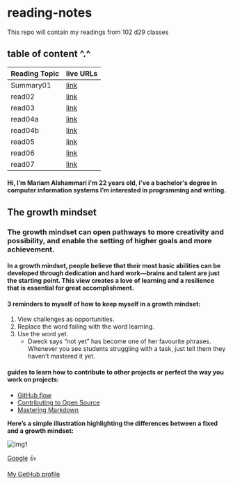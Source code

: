 # reading-notes
This repo will contain my readings from 102 d29 classes


## table of content ^.^

| Reading Topic  | live URLs    |
| :------------- | :---------- |
| Summary01      |[link](https://mariamalshammari.github.io/reading-notes/Summary)|
| read02         |[link](https://mariamalshammari.github.io/reading-notes/read02) |
| read03         |[link](https://mariamalshammari.github.io/reading-notes/read03) |
| read04a         |[link](https://mariamalshammari.github.io/reading-notes/read04a) |
| read04b         |[link](https://mariamalshammari.github.io/reading-notes/read04b) |
| read05         |[link](https://mariamalshammari.github.io/reading-notes/read05) |
| read06         |[link](https://mariamalshammari.github.io/reading-notes/read06) |
| read07         |[link](https://mariamalshammari.github.io/reading-notes/read07) |


####  Hi, I’m Mariam Alshammari i'm 22 years old, i've a bachelor's degree in computer information systems I’m interested in programming and writing.

## The growth mindset
### The growth mindset can open pathways to more creativity and possibility, and enable the setting of higher goals and more achievement.
#### In a growth mindset, people believe that their most basic abilities can be developed through dedication and hard work—brains and talent are just the starting point. This view creates a love of learning and a resilience that is essential for great accomplishment.

#### 3 reminders to myself of how to keep myself in a growth mindset:
1. View challenges as opportunities.
2. Replace the word failing with the word learning.
3. Use the word yet.
   - Dweck says “not yet” has become one of her favourite phrases. Whenever you see students struggling with a task, just tell them they haven’t mastered it yet.


####  guides to learn how to contribute to other projects or perfect the way you work on projects:
* [GitHub flow](https://guides.github.com/introduction/flow/)
* [Contributing to Open Source](https://opensource.guide/how-to-contribute/)
* [Mastering Markdown](https://guides.github.com/features/mastering-markdown/)


**Here’s a simple illustration highlighting the differences between a fixed and a growth mindset:**

![img1](https://3kllhk1ibq34qk6sp3bhtox1-wpengine.netdna-ssl.com/wp-content/uploads/NewGrowthMindset2.png)

[Google](https://www.google.com/webhp?hl=ar&sa=X&ved=0ahUKEwidppHZw_jvAhXVuHEKHeekDlAQPAgI) :+1:

[My GetHub profile](https://github.com/MariamAlshammari)
